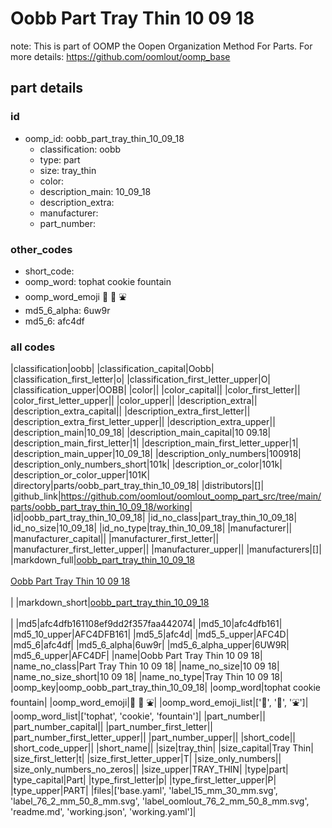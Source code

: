 # Oobb Part Tray Thin 10 09 18  

note: This is part of OOMP the Oopen Organization Method For Parts. For more details: https://github.com/oomlout/oomp_base

##  part details





### id
* oomp_id: oobb_part_tray_thin_10_09_18
  * classification: oobb
  * type: part
  * size: tray_thin
  * color: 
  * description_main: 10_09_18
  * description_extra: 
  * manufacturer: 
  * part_number: 

### other_codes
* short_code: 
* oomp_word: tophat cookie fountain
* oomp_word_emoji :tophat: :cookie: :fountain:
* md5_6_alpha: 6uw9r
* md5_6: afc4df

### all codes 
|classification|oobb|
|classification_capital|Oobb|
|classification_first_letter|o|
|classification_first_letter_upper|O|
|classification_upper|OOBB|
|color||
|color_capital||
|color_first_letter||
|color_first_letter_upper||
|color_upper||
|description_extra||
|description_extra_capital||
|description_extra_first_letter||
|description_extra_first_letter_upper||
|description_extra_upper||
|description_main|10_09_18|
|description_main_capital|10 09.18|
|description_main_first_letter|1|
|description_main_first_letter_upper|1|
|description_main_upper|10_09_18|
|description_only_numbers|100918|
|description_only_numbers_short|101k|
|description_or_color|101k|
|description_or_color_upper|101K|
|directory|parts/oobb_part_tray_thin_10_09_18|
|distributors|[]|
|github_link|https://github.com/oomlout/oomlout_oomp_part_src/tree/main/parts/oobb_part_tray_thin_10_09_18/working|
|id|oobb_part_tray_thin_10_09_18|
|id_no_class|part_tray_thin_10_09_18|
|id_no_size|10_09_18|
|id_no_type|tray_thin_10_09_18|
|manufacturer||
|manufacturer_capital||
|manufacturer_first_letter||
|manufacturer_first_letter_upper||
|manufacturer_upper||
|manufacturers|[]|
|markdown_full|[oobb_part_tray_thin_10_09_18](https://github.com/oomlout/oomlout_oomp_part_src/tree/main/parts/oobb_part_tray_thin_10_09_18/working)<br>[](https://github.com/oomlout/oomlout_oomp_part_src/tree/main/parts/oobb_part_tray_thin_10_09_18/working)<br>[Oobb Part Tray Thin 10 09 18](https://github.com/oomlout/oomlout_oomp_part_src/tree/main/parts/oobb_part_tray_thin_10_09_18/working)<br><br>|
|markdown_short|[oobb_part_tray_thin_10_09_18](https://github.com/oomlout/oomlout_oomp_part_src/tree/main/parts/oobb_part_tray_thin_10_09_18/working)<br><br>|
|md5|afc4dfb161108ef9dd2f357faa442074|
|md5_10|afc4dfb161|
|md5_10_upper|AFC4DFB161|
|md5_5|afc4d|
|md5_5_upper|AFC4D|
|md5_6|afc4df|
|md5_6_alpha|6uw9r|
|md5_6_alpha_upper|6UW9R|
|md5_6_upper|AFC4DF|
|name|Oobb Part Tray Thin 10 09 18|
|name_no_class|Part Tray Thin 10 09 18|
|name_no_size|10 09 18|
|name_no_size_short|10 09 18|
|name_no_type|Tray Thin 10 09 18|
|oomp_key|oomp_oobb_part_tray_thin_10_09_18|
|oomp_word|tophat cookie fountain|
|oomp_word_emoji|:tophat: :cookie: :fountain:|
|oomp_word_emoji_list|[':tophat:', ':cookie:', ':fountain:']|
|oomp_word_list|['tophat', 'cookie', 'fountain']|
|part_number||
|part_number_capital||
|part_number_first_letter||
|part_number_first_letter_upper||
|part_number_upper||
|short_code||
|short_code_upper||
|short_name||
|size|tray_thin|
|size_capital|Tray Thin|
|size_first_letter|t|
|size_first_letter_upper|T|
|size_only_numbers||
|size_only_numbers_no_zeros||
|size_upper|TRAY_THIN|
|type|part|
|type_capital|Part|
|type_first_letter|p|
|type_first_letter_upper|P|
|type_upper|PART|
|files|['base.yaml', 'label_15_mm_30_mm.svg', 'label_76_2_mm_50_8_mm.svg', 'label_oomlout_76_2_mm_50_8_mm.svg', 'readme.md', 'working.json', 'working.yaml']|
